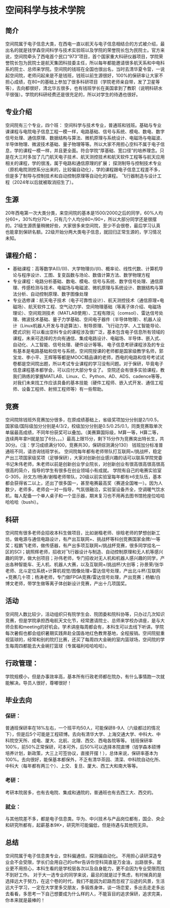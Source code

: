 # 空间科学与技术学院
## 简介
空间院属于电子信息大类，在西电一直以航天与电子信息相结合的方式被介绍，最出名的就是钱学森空间科学与技术实验班以及学院的荣誉院长包为民院士。官方来说，空间院牵头了西电首个民口“973”项目，首个国家重大科研仪器项目，学院荣誉院长包为民院士是航天集团科技委主任，所以每年都能邀请很多航天系和中电科系的院士、总师来学院。空间院的钱班在全国也很出名，当时去清华夏令营，一说起空间院，老师问起来是不是钱班，钱班以前生源很好，100%的保研率让大家不担心成绩，在80+的基础上参加了很多科研项目（学院老师亲自带，发了卫星等等），去向都很好，清北华五很多，也有钱班学长在美国拿到了教职（说明科研水平很强）。学院的科研经费还是很充足的，所以对学生的待遇也很好。

## 专业介绍
空间院有三个专业，四个班：
空间科学与技术专业，普通班和钱班。基础与专业课课程与电院电子信息工程一模一样，电路基础、信号与系统、模电、数电、数字信号处理、通信原理、数据结构与算法、微机原理与系统设计、电磁场与电磁波、半导体物理、微波技术基础、量子物理等等。所以大家不用担心空科不属于电子信息，学的课程一模一样，并且更全面。符合学院“厚基础、宽口径”的培养理念。只是在大三时多加了几门航天电子技术、航天测控技术和航天软件工程等与航天应用相关的课程，学的很浅，属于电路和通信原理的扩展；
探测制导与控制技术专业（原机电院测控系分出来的，比较偏自动化），学的课程跟电子信息工程差不多，但是多了制导与控制技术和自动控制原理等自动化的课程。
飞行器制造与设计工程（2024年以后就被取消招生了）。

## 生源
20年西电第一次大类分类，来空间院的基本是1500/2000之后的同学，60%人均分60+，30%均分70+，只有几个人均分80+/90+，所以大部分同学还是很摆的。21级生源质量稍微好些，大家很多来空间院，至少不会很卷，最后学习认真也能拿到保研名额。22级开始分两大类电子信息，就回归正常生源的，学习情况未知。

## 课程介绍：
- 基础课程：高等数学A(I)/(II)、大学物理(I)/(II)、概率论、线性代数、计算机导论与程序设计、工图、复变函数与场论、数值计算方法、数学物理方程
- 专业课程：电路分析基础、数电、模电、信号与系统、数字信号处理、通信原理、传感检测与技术、电磁场与电磁波、微机原理与系统设计、数据结构与算法分析、自动控制原理、数字图像处理
- 专业选修课：航天电子技术（电子可靠性设计）、航天测控技术（通信原理+电磁场）、航天软件工程、空气动力学、空间物理基础（等离子体介绍、电磁场理论）、空间观测技术（MATLAB使用）、工程有限元（comsol）、雷达信号处理、微波技术基础、量子力学基础、空间电子器件（半导体物理）、机器人设计（Linux机器人开发与寻迹算法）、制导原理、飞行动力学、人工智能导论、模式识别
可以看出空科专业的课程涉及很广泛，基本包含电子信息所有领域的课程，未来可选择的方向有通信、集成电路设计、电磁场、半导体、嵌入式、自动化、人工智能、信号处理、硬件设计等等。
电子信息考研课程涉及的专业有基本是电路基础和信号与系统，空间院授课的老师都是国家级教学名师，郭宝龙、李小平、王辉等等都是MOOC精品课的老师，西电的电路和信号考试试卷都是空间院出题，所以考试专业课程的学习没有问题。对于保研，毕竟电子信息课程基本都学会，可以应付大部分专业了。
空院还会有很多实验课程，教我们熟练的掌握MATLAB、Linux、C、Python、AD、ADS、cadence等等，对我们未来找工作应该具备的基本技能（硬件工程师、嵌入式开发、通信工程师、设备工程师、射频工程师等）有一些帮助。

## 竞赛
空间院除钱班外竞赛加分很多，在原成绩基础上，省级奖项加分分别是2/1/0.5，国家级/国际级加分分别是4/3/2，校级加分分别是0.5/0.25/0.1，同类竞赛取单次单届最高成绩，不同年份获奖可以叠加。（美赛算国际级，M算一等，H算二等，连续两年拿H就是加了6分。。。）最高上限15分，剩下15分作为竞赛突出特长生，共30分。（注：学习成绩满分100，竞赛共30，保研综测满分130）
钱班加分标准普通班不同，请咨询钱班学长。
空间院每年都有老师带队打互联网+/挑战杯，稳定产出三项国家级奖项（足够保研），大家对创新创业感兴趣的话可以联系学院党委书记朱伟老师，朱老师以前是创新创业学业院长，对创新创业有很高很高很高很高很高的简介，指导的学生有很多在创业领域小有成就。
学院有自己的电赛实验室G-305，孙文方/杨涛/谢楷老师带队，20级以前实验室每年都有≥6支队伍，基本都会获得省二以上，还出了很多国一，甚至电赛最高奖（赛道全国唯一）。因为人数少，老师多，老师会一对一指导，气氛很融洽，实验室设备齐全，空调暖气饮水机，每人配备一个单人桌子和一个显示器，期末复习也不用再去图书馆抢座位哈哈哈哈哈（bushi）。

## 科研
空间院有很多老师会招收本科生做项目，比如谢楷老师、徐晗老师的梦想创新工坊，做电源与通信电路设计，有产出互联网+、挑战杯等科创竞赛国家金牌/一等奖；程鹏飞老师，做传感器，有产出多项互联网+/挑战杯竞赛，很多同学挂名一区的SCI；姚照辉老师，招收对飞行器设计与制造、自动控制原理和无人机等感兴趣的同学，做大创项目；孙伟老师，专门招收对无人机和机器人感兴趣的同学，产出各种智能车、无人机、机器人大赛，以及互联网+/挑战杯/大创等；孙景荣/张华老师、北斗定位系统+计算机视觉/图像处理+雷达信号处理，产出北斗杯/互联网+竞赛几十项；杨涛老师，专门做FPGA竞赛/雷达信号处理，产出竞赛；杨敏/白博文老师，带学生做等离子体创新设计竞赛，产出十几项国奖。

## 活动
空间院人数比较少，活动组织只有院学生会、院团委和院科协等，只办过几次知识竞赛，但是学院承担西电航天文化节，经常邀请院士、总师来学校办讲座，是与大师合影和meeting的好机会。学术讲座每周都会有，本科生可以去线下听讲。学院每次暑假也都会组织暑期实践奔赴全国各地红色教育基地，全程报销。空间院挺重视篮球的，经常和别的院打比赛，还买了每周四大金碗的室内篮球场，空间院的学生每周四都能去大金碗打篮球（专属福利哈哈哈哈）。

## 行政管理：
学院规模小，但是办事效率高，基本所有行政老师都在院办，有什么事情跑一次就能解决。导员人很好，尊嘟很好！

## 毕业去向
### 保研：
普通班保研率在18%左右，一个班平均50人，可能保研8-9人（六级都过的情况下），但是后5个可能是工程硕博。去向有清华大学、上海交通大学、中科大、中科院空天所、成电、厦大、北航、北理、西交、西电各院等等。
钱班保研率100%，前50%正常保研，可本可外，后50%可以选择本院直博（钱学森本硕博培养计划，新政策，大三上可签协议，直接开摆！），总体来说，保研率基本为100%。去向很好，能保基本都保外，不乏有清华茶园、清深、中科院自动化所、中科大（每年都有两三个）、上交、复旦、厦大、西工大和南大等等。
### 考研：
考研本院居多，也有去电院、集成和通院的，普通班也有去西工大、西交的。
### 就业：
与其他院差不多，都是电子信息类。华为、中兴技术与产品岗位都有，国企、央企和研究所都有，起薪基本9K+，研究所可能偏低，但是待遇与其他院无异。

## 总结
空间院属于电子信息类专业，空科偏通信，探测偏自动化。
不用担心读研深造专业会不会受限，学长们会用自己的offer告诉你空科简直是万金油，出路很多。就业更不用担心，本科生看的是学校层各次以及自身能力，更不会因为专业受限而找不到好工作。
对于大一选专业的同学来说，最忌的就是过于焦虑，有时候真的是选择远大于努力，在这个卷的时代，我们不能因为赶路而忽视了沿途的风景，生活远大于学习，一定在大学里多交朋友，多锻炼身体，谈一场恋爱，多出去走走多出去看看，多思考一下自己想要成为什么样的人，不能盲目的追求保研，追求完美，你本来就是最棒的！

